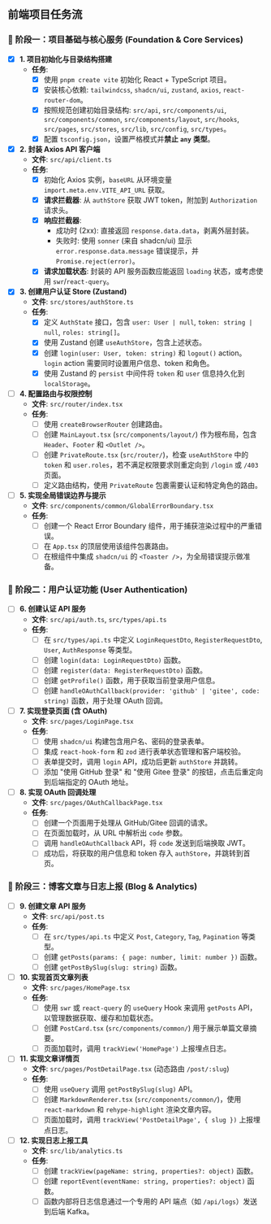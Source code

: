 ## 前端项目任务流
### 🚀 **阶段一：项目基础与核心服务 (Foundation &amp; Core Services)**

* [X] **1. 项目初始化与目录结构搭建**
  * **任务**:
    * [X] 使用 `pnpm create vite` 初始化 React + TypeScript 项目。
    * [X] 安装核心依赖: `tailwindcss`, `shadcn/ui`, `zustand`, `axios`, `react-router-dom`。
    * [X] 按照规范创建初始目录结构: `src/api`, `src/components/ui`, `src/components/common`, `src/components/layout`, `src/hooks`, `src/pages`, `src/stores`, `src/lib`, `src/config`, `src/types`。
    * [X] 配置 `tsconfig.json`，设置严格模式并**禁止** **`any`** **类型**。
* [X] **2. 封装 Axios API 客户端**
  * **文件**: `src/api/client.ts`
  * **任务**:
    * [X] 初始化 Axios 实例，`baseURL` 从环境变量 `import.meta.env.VITE_API_URL` 获取。
    * [X] **请求拦截器**: 从 `authStore` 获取 JWT token，附加到 `Authorization` 请求头。
    * [X] **响应拦截器**:
      * 成功时 (2xx): 直接返回 `response.data.data`，剥离外层封装。
      * 失败时: 使用 `sonner` (来自 shadcn/ui) 显示 `error.response.data.message` 错误提示，并 `Promise.reject(error)`。
    * [X] **请求加载状态**: 封装的 API 服务函数应能返回 `loading` 状态，或考虑使用 `swr`/`react-query`。
* [X] **3. 创建用户认证 Store (Zustand)**
  * **文件**: `src/stores/authStore.ts`
  * **任务**:
    * [X] 定义 `AuthState` 接口，包含 `user: User | null`, `token: string | null`, `roles: string[]`。
    * [X] 使用 Zustand 创建 `useAuthStore`，包含上述状态。
    * [X] 创建 `login(user: User, token: string)` 和 `logout()` action。`login` action 需要同时设置用户信息、token 和角色。
    * [X] 使用 Zustand 的 `persist` 中间件将 `token` 和 `user` 信息持久化到 `localStorage`。
* [ ] **4. 配置路由与权限控制**
  * **文件**: `src/router/index.tsx`
  * **任务**:
    * [ ] 使用 `createBrowserRouter` 创建路由。
    * [ ] 创建 `MainLayout.tsx` (`src/components/layout/`) 作为根布局，包含 `Header`、`Footer` 和 `<Outlet />`。
    * [ ] 创建 `PrivateRoute.tsx` (`src/router/`)，检查 `useAuthStore` 中的 `token` 和 `user.roles`，若不满足权限要求则重定向到 `/login` 或 `/403` 页面。
    * [ ] 定义路由结构，使用 `PrivateRoute` 包裹需要认证和特定角色的路由。
* [ ] **5. 实现全局错误边界与提示**
  * **文件**: `src/components/common/GlobalErrorBoundary.tsx`
  * **任务**:
    * [ ] 创建一个 React Error Boundary 组件，用于捕获渲染过程中的严重错误。
    * [ ] 在 `App.tsx` 的顶层使用该组件包裹路由。
    * [ ] 在根组件中集成 `shadcn/ui` 的 `<Toaster />`，为全局错误提示做准备。
### 👤 **阶段二：用户认证功能 (User Authentication)**
* [ ] **6. 创建认证 API 服务**
  * **文件**: `src/api/auth.ts`, `src/types/api.ts`
  * **任务**:
    * [ ] 在 `src/types/api.ts` 中定义 `LoginRequestDto`, `RegisterRequestDto`, `User`, `AuthResponse` 等类型。
    * [ ] 创建 `login(data: LoginRequestDto)` 函数。
    * [ ] 创建 `register(data: RegisterRequestDto)` 函数。
    * [ ] 创建 `getProfile()` 函数，用于获取当前登录用户信息。
    * [ ] 创建 `handleOAuthCallback(provider: 'github' | 'gitee', code: string)` 函数，用于处理 OAuth 回调。
* [ ] **7. 实现登录页面 (含 OAuth)**
  * **文件**: `src/pages/LoginPage.tsx`
  * **任务**:
    * [ ] 使用 `shadcn/ui` 构建包含用户名、密码的登录表单。
    * [ ] 集成 `react-hook-form` 和 `zod` 进行表单状态管理和客户端校验。
    * [ ] 表单提交时，调用 `login` API，成功后更新 `authStore` 并跳转。
    * [ ] 添加 "使用 GitHub 登录" 和 "使用 Gitee 登录" 的按钮，点击后重定向到后端指定的 OAuth 地址。
* [ ] **8. 实现 OAuth 回调处理**
  * **文件**: `src/pages/OAuthCallbackPage.tsx`
  * **任务**:
    * [ ] 创建一个页面用于处理从 GitHub/Gitee 回调的请求。
    * [ ] 在页面加载时，从 URL 中解析出 `code` 参数。
    * [ ] 调用 `handleOAuthCallback` API，将 `code` 发送到后端换取 JWT。
    * [ ] 成功后，将获取的用户信息和 token 存入 `authStore`，并跳转到首页。
### 📝 **阶段三：博客文章与日志上报 (Blog &amp; Analytics)**
* [ ] **9. 创建文章 API 服务**
  * **文件**: `src/api/post.ts`
  * **任务**:
    * [ ] 在 `src/types/api.ts` 中定义 `Post`, `Category`, `Tag`, `Pagination` 等类型。
    * [ ] 创建 `getPosts(params: { page: number, limit: number })` 函数。
    * [ ] 创建 `getPostBySlug(slug: string)` 函数。
* [ ] **10. 实现首页文章列表**
  * **文件**: `src/pages/HomePage.tsx`
  * **任务**:
    * [ ] 使用 `swr` 或 `react-query` 的 `useQuery` Hook 来调用 `getPosts` API，以管理数据获取、缓存和加载状态。
    * [ ] 创建 `PostCard.tsx` (`src/components/common/`) 用于展示单篇文章摘要。
    * [ ] 页面加载时，调用 `trackView('HomePage')` 上报埋点日志。
* [ ] **11. 实现文章详情页**
  * **文件**: `src/pages/PostDetailPage.tsx` (动态路由 `/post/:slug`)
  * **任务**:
    * [ ] 使用 `useQuery` 调用 `getPostBySlug(slug)` API。
    * [ ] 创建 `MarkdownRenderer.tsx` (`src/components/common/`)，使用 `react-markdown` 和 `rehype-highlight` 渲染文章内容。
    * [ ] 页面加载时，调用 `trackView('PostDetailPage', { slug })` 上报埋点日志。
* [ ] **12. 实现日志上报工具**
  * **文件**: `src/lib/analytics.ts`
  * **任务**:
    * [ ] 创建 `trackView(pageName: string, properties?: object)` 函数。
    * [ ] 创建 `reportEvent(eventName: string, properties?: object)` 函数。
    * [ ] 函数内部将日志信息通过一个专用的 API 端点（如 `/api/logs`）发送到后端 Kafka。